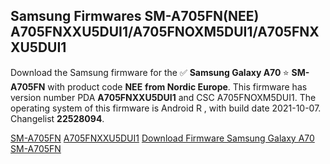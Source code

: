 <h2>Samsung Firmwares SM-A705FN(NEE) A705FNXXU5DUI1/A705FNOXM5DUI1/A705FNXXU5DUI1</h2>
Download the Samsung firmware for the ✅ <strong>Samsung Galaxy A70 </strong> ⭐ <strong>SM-A705FN</strong> with product code <strong>NEE</strong> <strong> from Nordic Europe</strong>. This firmware has version number PDA <strong>A705FNXXU5DUI1</strong> and CSC A705FNOXM5DUI1. The operating system of this firmware is Android R , with build date 2021-10-07. Changelist <strong>22528094</strong>.


[SM-A705FN](https://samfirm.shop/samsung/model/SM-A705FN)
[A705FNXXU5DUI1](https://samfirm.shop/samsung/pda/A705FNXXU5DUI1)
[Download Firmware Samsung Galaxy A70 SM-A705FN](https://samfirm.shop/samsung/firmware/464339)
